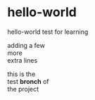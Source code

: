 # hello-world
hello-world test for learning

adding a few
<br/>more
<br/>extra lines

this is the
<br/>test <strong>bronch</strong> of
<br/>the project
